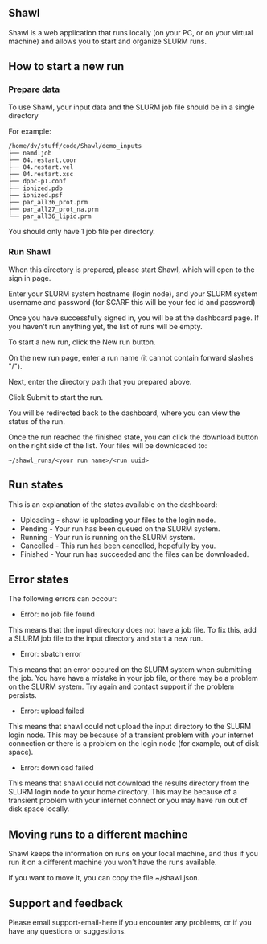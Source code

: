 ## Shawl

Shawl is a web application that runs locally (on your PC, or on your virtual machine) and allows you to start and organize SLURM runs.

## How to start a new run

### Prepare data

To use Shawl, your input data and the SLURM job file should be in a single directory

For example:

    /home/dv/stuff/code/Shawl/demo_inputs
    ├── namd.job
    ├── 04.restart.coor
    ├── 04.restart.vel
    ├── 04.restart.xsc
    ├── dppc-p1.conf
    ├── ionized.pdb
    ├── ionized.psf
    ├── par_all36_prot.prm
    ├── par_all27_prot_na.prm
    └── par_all36_lipid.prm

You should only have 1 job file per directory.

### Run Shawl

When this directory is prepared, please start Shawl, which will open to the sign in page.

Enter your SLURM system hostname (login node), and your SLURM system username and password (for SCARF this will be your fed id and password)

Once you have successfully signed in, you will be at the dashboard page. If you
haven't run anything yet, the list of runs will be empty.

To start a new run, click the New run button.

On the new run page, enter a run name (it cannot contain forward slashes "/").

Next, enter the directory path that you prepared above.

Click Submit to start the run.

You will be redirected back to the dashboard, where you can view the status of the run.

Once the run reached the finished state, you can click the download button on the right side of the list. Your files will be downloaded to:

    ~/shawl_runs/<your run name>/<run uuid>

## Run states

This is an explanation of the states available on the dashboard:

- Uploading - shawl is uploading your files to the login node.
- Pending - Your run has been queued on the SLURM system.
- Running - Your run is running on the SLURM system.
- Cancelled - This run has been cancelled, hopefully by you.
- Finished - Your run has succeeded and the files can be downloaded.

## Error states

The following errors can occour:

- Error: no job file found

This means that the input directory does not have a job file. To fix this, add a SLURM job file to the input directory and start a new run.

- Error: sbatch error

This means that an error occured on the SLURM system when submitting the job. You have have a mistake in your job file, or there may be a problem on the SLURM system. Try again and contact support if the problem persists.

- Error: upload failed

This means that shawl could not upload the input directory to the SLURM login node. This may be because of a transient problem with your internet connection or there is a problem on the login node (for example, out of disk space).

- Error: download failed

This means that shawl could not download the results directory from the SLURM login node to your home directory. This may be because of a transient problem with your internet connect or you may have run out of disk space locally.

## Moving runs to a different machine

Shawl keeps the information on runs on your local machine, and thus if you run it on a different machine you won't have the runs available.

If you want to move it, you can copy the file ~/shawl.json.

## Support and feedback

Please email support-email-here if you encounter any problems, or if you have any questions or suggestions.

